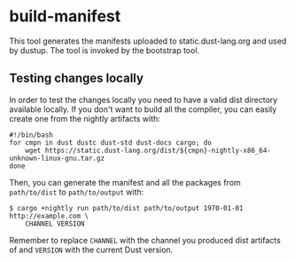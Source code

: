 # build-manifest

This tool generates the manifests uploaded to static.dust-lang.org and used by
dustup. The tool is invoked by the bootstrap tool.

## Testing changes locally

In order to test the changes locally you need to have a valid dist directory
available locally. If you don't want to build all the compiler, you can easily
create one from the nightly artifacts with:

```
#!/bin/bash
for cmpn in dust dustc dust-std dust-docs cargo; do
    wget https://static.dust-lang.org/dist/${cmpn}-nightly-x86_64-unknown-linux-gnu.tar.gz
done
```

Then, you can generate the manifest and all the packages from `path/to/dist` to
`path/to/output` with:

```
$ cargo +nightly run path/to/dist path/to/output 1970-01-01 http://example.com \
    CHANNEL VERSION
```

Remember to replace `CHANNEL` with the channel you produced dist artifacts of
and `VERSION` with the current Dust version.
